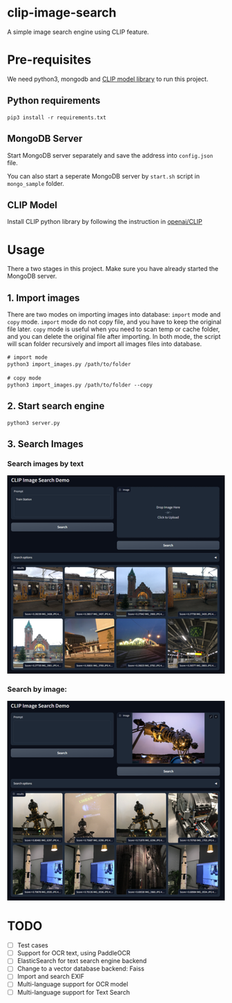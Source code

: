 # clip-image-search
A simple image search engine using CLIP feature.

# Pre-requisites
We need python3, mongodb and [CLIP model library](https://github.com/openai/CLIP) to run this project.
## Python requirements 
```
pip3 install -r requirements.txt
```
## MongoDB Server
Start MongoDB server separately and save the address into `config.json` file.

You can also start a seperate MongoDB server by `start.sh` script in `mongo_sample` folder.

## CLIP Model 
Install CLIP python library by following the instruction in [openai/CLIP](https://github.com/openai/CLIP)

# Usage
There a two stages in this project. Make sure you have already started the MongoDB server.
## 1. Import images
There are two modes on importing images into database: `import` mode and `copy` mode.
`import` mode do not copy file, and you have to keep the original file later.
`copy` mode is useful when you need to scan temp or cache folder, and you can delete the original file after importing.
In both mode, the script will scan folder recursively and import all images files into database.

```
# import mode
python3 import_images.py /path/to/folder

# copy mode
python3 import_images.py /path/to/folder --copy
```

## 2. Start search engine 
```
python3 server.py
```

## 3. Search Images
### Search images by text

![](./resource/search_by_text.png)

### Search by image:

![](./resource/search_by_image.png)

# TODO
- [ ] Test cases
- [ ] Support for OCR text, using PaddleOCR
- [ ] ElasticSearch for text search engine backend
- [ ] Change to a vector database backend: Faiss
- [ ] Import and search EXIF
- [ ] Multi-language support for OCR model
- [ ] Multi-language support for Text Search